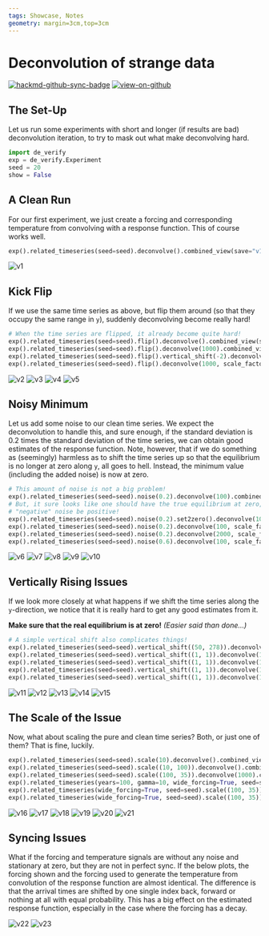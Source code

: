 ```yaml
---
tags: Showcase, Notes
geometry: margin=3cm,top=3cm
---
```


# Deconvolution of strange data

[![hackmd-github-sync-badge](https://hackmd.io/j4L-EIhRQqGdl5KmiIZ-_w/badge)](https://hackmd.io/@engeir/SyMdeKsfi)
[![view-on-github](https://img.shields.io/badge/View%20on-GitHub-yellowgreen)](https://github.com/engeir/hack-md-notes/blob/main/de-verify.md)

## The Set-Up

Let us run some experiments with short and longer (if results are bad) deconvolution
iteration, to try to mask out what make deconvolving hard.

```python
import de_verify
exp = de_verify.Experiment
seed = 20
show = False
```

## A Clean Run

For our first experiment, we just create a forcing and corresponding temperature from
convolving with a response function. This of course works well.

```python
exp().related_timeseries(seed=seed).deconvolve().combined_view(save="v1", show=show)  # This one is easy!
```

![v1](https://github.com/engeir/hack-md-notes/raw/main/assets/pic/de-verify/v1.png)

## Kick Flip

If we use the same time series as above, but flip them around (so that they occupy the
same range in `y`), suddenly deconvolving become really hard!

```python
# When the time series are flipped, it already become quite hard!
exp().related_timeseries(seed=seed).flip().deconvolve().combined_view(save="v2", show=show)
exp().related_timeseries(seed=seed).flip().deconvolve(1000).combined_view(save="v3", show=show)
exp().related_timeseries(seed=seed).flip().vertical_shift(-2).deconvolve(1000).combined_view(save="v4", show=show)
exp().related_timeseries(seed=seed).flip().deconvolve(1000, scale_factor=10).combined_view(save="v5", show=show)
```

![v2](https://github.com/engeir/hack-md-notes/raw/main/assets/pic/de-verify/v2.png)
![v3](https://github.com/engeir/hack-md-notes/raw/main/assets/pic/de-verify/v3.png)
![v4](https://github.com/engeir/hack-md-notes/raw/main/assets/pic/de-verify/v4.png)
![v5](https://github.com/engeir/hack-md-notes/raw/main/assets/pic/de-verify/v5.png)

## Noisy Minimum

Let us add some noise to our clean time series. We expect the deconvolution to handle
this, and sure enough, if the standard deviation is 0.2 times the standard deviation of
the time series, we can obtain good estimates of the response function. Note, however,
that if we do something as (seemingly) harmless as to shift the time series up so that
the equilibrium is no longer at zero along `y`, all goes to hell. Instead, the minimum
value (including the added noise) is now at zero.

```python
# This amount of noise is not a big problem!
exp().related_timeseries(seed=seed).noise(0.2).deconvolve(100).combined_view(save="v6", show=show)
# But, it sure looks like one should have the true equilibrium at zero, and not let the
# "negative" noise be positive!
exp().related_timeseries(seed=seed).noise(0.2).set2zero().deconvolve(100).combined_view(save="v7", show=show)
exp().related_timeseries(seed=seed).noise(0.2).deconvolve(100, scale_factor=10).combined_view(save="v8", show=show)
exp().related_timeseries(seed=seed).noise(0.2).deconvolve(2000, scale_factor=10).combined_view(save="v9", show=show)
exp().related_timeseries(seed=seed).noise(0.6).deconvolve(100, scale_factor=10).combined_view(save="v10", show=show)
```

![v6](https://github.com/engeir/hack-md-notes/raw/main/assets/pic/de-verify/v6.png)
![v7](https://github.com/engeir/hack-md-notes/raw/main/assets/pic/de-verify/v7.png)
![v8](https://github.com/engeir/hack-md-notes/raw/main/assets/pic/de-verify/v8.png)
![v9](https://github.com/engeir/hack-md-notes/raw/main/assets/pic/de-verify/v9.png)
![v10](https://github.com/engeir/hack-md-notes/raw/main/assets/pic/de-verify/v10.png)

## Vertically Rising Issues

If we look more closely at what happens if we shift the time series along the
`y`-direction, we notice that it is really hard to get any good estimates from it.

**Make sure that the real equilibrium is at zero!** _(Easier said than done…)_

```python
# A simple vertical shift also complicates things!
exp().related_timeseries(seed=seed).vertical_shift((50, 278)).deconvolve(100).combined_view(save="v11", show=show)
exp().related_timeseries(seed=seed).vertical_shift((1, 1)).deconvolve(100).combined_view(save="v12", show=show)
exp().related_timeseries(seed=seed).vertical_shift((1, 1)).deconvolve(1000).combined_view(save="v13", show=show)
exp().related_timeseries(seed=seed).vertical_shift((1, 1)).deconvolve(1000, scale_factor=10).combined_view(save="v14", show=show)
exp().related_timeseries(seed=seed).vertical_shift((1, 1)).deconvolve(1000, cutoff=10).combined_view(save="v15", show=show)
```

![v11](https://github.com/engeir/hack-md-notes/raw/main/assets/pic/de-verify/v11.png)
![v12](https://github.com/engeir/hack-md-notes/raw/main/assets/pic/de-verify/v12.png)
![v13](https://github.com/engeir/hack-md-notes/raw/main/assets/pic/de-verify/v13.png)
![v14](https://github.com/engeir/hack-md-notes/raw/main/assets/pic/de-verify/v14.png)
![v15](https://github.com/engeir/hack-md-notes/raw/main/assets/pic/de-verify/v15.png)

## The Scale of the Issue

Now, what about scaling the pure and clean time series? Both, or just one of them? That
is fine, luckily.

```python
exp().related_timeseries(seed=seed).scale(10).deconvolve().combined_view(save="v16", show=show)
exp().related_timeseries(seed=seed).scale((10, 100)).deconvolve().combined_view(save="v17", show=show)
exp().related_timeseries(seed=seed).scale((100, 35)).deconvolve(1000).combined_view(save="v18", show=show)
exp().related_timeseries(years=100, gamma=10, wide_forcing=True, seed=seed).scale((100, 35)).deconvolve(1000).combined_view(save="v19", show=show)
exp().related_timeseries(wide_forcing=True, seed=seed).scale((100, 35)).vertical_shift((1, 0)).deconvolve(1000).combined_view(save="v20", show=show)
exp().related_timeseries(wide_forcing=True, seed=seed).scale((100, 35)).vertical_shift((1, 1)).deconvolve(1000).combined_view(save="v21", show=show)
```

![v16](https://github.com/engeir/hack-md-notes/raw/main/assets/pic/de-verify/v16.png)
![v17](https://github.com/engeir/hack-md-notes/raw/main/assets/pic/de-verify/v17.png)
![v18](https://github.com/engeir/hack-md-notes/raw/main/assets/pic/de-verify/v18.png)
![v19](https://github.com/engeir/hack-md-notes/raw/main/assets/pic/de-verify/v19.png)
![v20](https://github.com/engeir/hack-md-notes/raw/main/assets/pic/de-verify/v20.png)
![v21](https://github.com/engeir/hack-md-notes/raw/main/assets/pic/de-verify/v21.png)

## Syncing Issues

What if the forcing and temperature signals are without any noise and stationary at
zero, but they are not in perfect sync. If the below plots, the forcing shown and the
forcing used to generate the temperature from convolution of the response function are
almost identical. The difference is that the arrival times are shifted by one single
index back, forward or nothing at all with equal probability. This has a big effect on
the estimated response function, especially in the case where the forcing has a decay.

![v22](https://github.com/engeir/hack-md-notes/raw/main/assets/pic/de-verify/v22.png)
![v23](https://github.com/engeir/hack-md-notes/raw/main/assets/pic/de-verify/v23.png)
